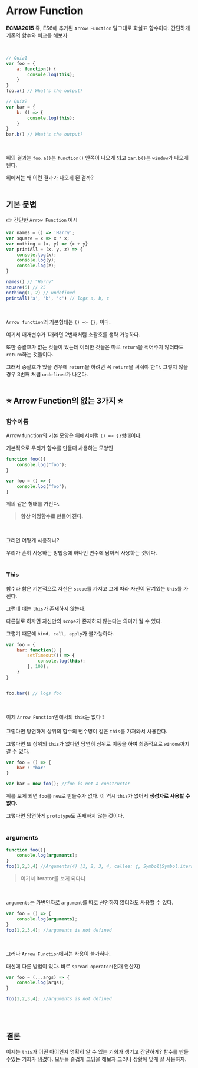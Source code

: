 # Arrow Function

**ECMA2015** 즉, ES6에 추가된 `Arrow Function` 말그대로 화살표 함수이다. 간단하게 기존의 함수와 비교를 해보자

</br>

```js
// Quiz1
var foo = {
    a: function() {
        console.log(this);
    }
}
foo.a() // What's the output?

// Quiz2
var bar = {
    b: () => {
        console.log(this);
    }
}
bar.b() // What's the output?
```

</br>

위의 결과는 `foo.a()`는 `function()` 안쪽이 나오게 되고 `bar.b()`는 `window`가 나오게 된다.
</br>

위에서는 왜 이런 결과가 나오게 된 걸까?
</br>
</br>

## 기본 문법

:point_right: 간단한 `Arrow Function` 예시
</br>

```js
var names = () => 'Harry';
var square = x => x * x;
var nothing = (x, y) => {x + y}
var printAll = (x, y, z) => {
    console.log(x);
    console.log(y);
    console.log(z);
}

names() // "Harry"
square(5) // 25
nothing(1, 2) // undefined
printAll('a', 'b', 'c') // logs a, b, c
```

</br>

`Arrow function`의 기본형태는  `() => {};` 이다.
</br>

여기서 매개변수가 1개라면 2번째처럼 소괄호를 생략 가능하다.
</br>

또한 중괄호가 없는 것들이 있는데 이러한 것들은 따로 `return`을 적어주지 않더라도 `return`하는 것들이다.
</br>

그래서 중괄호가 있을 경우에 `return`을 하려면 꼭 `return`을 써줘야 한다.
그렇지 않을 경우 3번째 처럼 `undefined`가 나온다.
</br>
</br>

## :star: Arrow Function의 없는 3가지 :star:

### **함수이름**

Arrow function의 기본 모양은 위에서처럼 `() => {}`형태이다.
</br>

기본적으로 우리가 함수를 만들때 사용하는 모양인
</br>

```js
function foo(){
    console.log("foo");
}

var foo = () => {
    console.log("foo");
}
```

위의 같은 형태를 가진다.
</br>

> **항상 익명함수로 만들어 진다.**
</br>

그러면 어떻게 사용하나?
</br>

우리가 흔히 사용하는 방법중에 하나인 변수에 담아서 사용하는 것이다.
</br>
</br>

### **This**

함수라 함은 기본적으로 자신은 `scope`를 가지고 그에 따라 자신이 담겨있는 `this`를 가진다.
</br>

그런데 얘는 `this`가 존재하지 않는다.
</br>

다른말로 하자면 자신만의 `scope`가 존재하지 않는다는 의미가 될 수 있다.
</br>

그렇기 때문에 `bind, call, apply`가 불가능하다.
</br>

```js
var foo = {
    bar: function() {
        setTimeout(() => {
            console.log(this);
        }, 100);
    }
}


foo.bar() // logs foo
```

</br>

이제 `Arrow Function`안에서의 `this`는 없다 :exclamation:
</br>

그렇다면 당연하게 상위의 함수의 변수명이 같은 `this`를 가져와서 사용한다.
</br>

그렇다면 또 상위의 `this`가 없다면 당연히 상위로 이동을 하여 최종적으로 `window`까지 갈 수 있다.
</br>

```js
var foo = () => {
    bar : "bar"
}

var bar = new foo(); //foo is not a constructor
```

위를 보게 되면 `foo`를 `new`로 만들수가 없다. 이 역시 `this`가 없어서 **생성자로 사용할 수 없다.**
</br>

그렇다면 당연하게 `prototype`도 존재하지 않는 것이다.
</br>
</br>

### **arguments**

```js
function foo(){
    console.log(arguments);
}
foo(1,2,3,4) //Arguments(4) [1, 2, 3, 4, callee: ƒ, Symbol(Symbol.iterator): ƒ]
```

> 여기서 iterator를 보게 되다니
</br>

`arguments`는 가변인자로 `argument`를 따로 선언하지 않더라도 사용할 수 있다.
</br>

```js
var foo = () => {
    console.log(arguments);
}
foo(1,2,3,4); //arguments is not defined
```

</br>

그러나 `Arrow Function`에서는 사용이 불가하다.
</br>

대신에 다른 방법이 있다. 바로 `spread operator`(전개 연산자)
</br>

```js
var foo = (...args) => {
    console.log(args);
}

foo(1,2,3,4); //arguments is not defined
```

</br>
</br>

## 결론

이제는 `this`가 어떤 아이인지 명확히 알 수 있는 기회가 생기고 간단하게? 함수를 만들 수있는 기회가 생겼다. 모두들 즐겁게 코딩을 해보자 그러나 상황에 맞게 잘 사용하자.
